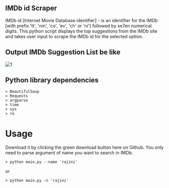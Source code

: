 IMDb id Scraper
------------------------------------------------------------------------------------------------------------------------------------------
IMDb id [Internet Movie Database identifier] - is an identifier for the IMDb [with prefix 'tt', 'nm', 'co', 'ev', 'ch' or 'ni'] followed by se7en numerical digits. This python script displays the top suggestions from the IMDb site and takes user input to scrape the IMDb id for the selected option.

Output IMDb Suggestion List be like
------------------------------------------------------------------------------------------------------------------------------------------
![1](https://user-images.githubusercontent.com/47944792/53692764-67bb0800-3dbb-11e9-8e4c-157c380d6375.PNG)

Python library dependencies
------------------------------------------------------------
    > BeautifulSoup
    > Requests
    > argparse
    > time
    > sys
    > re

Usage
=====
Download it by clicking the green download button here on Github. You only need to parse argument of name you want to search in IMDb.

    > python main.py --name 'rajini'

or 

    > python main.py -n 'rajini'
